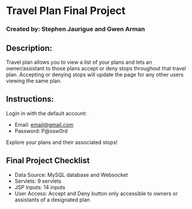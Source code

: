 # Travel Plan Final Project
### Created by: Stephen Jaurigue and Gwen Arman 

## Description:
Travel plan allows you to view a list of your plans and lets an owner/assistant to those plans accept or deny stops throughout that travel plan.
Accepting or denying stops will update the page for any other users viewing the same plan.

## Instructions:
Login in with the default account:
 - Email: email@gmail.com
 - Password: P@ssw0rd
 
Explore your plans and their associated stops!

## Final Project Checklist
- Data Source: MySQL database and Websocket
- Servlets: 9 servlets
- JSP Inputs: 14 inputs
- User Access: Accept and Deny button only accessible to owners or assistants of a designated plan
